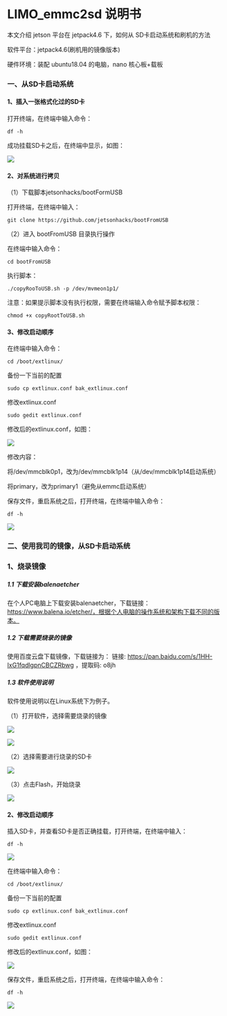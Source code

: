 # LIMO_emmc2sd 说明书

本文介绍 jetson 平台在 jetpack4.6 下，如何从 SD卡启动系统和刷机的方法

软件平台：jetpack4.6(刷机用的镜像版本)

硬件环境：装配 ubuntu18.04 的电脑，nano 核心板+载板

### 一、从SD卡启动系统

#### 1、插入一张格式化过的SD卡

打开终端，在终端中输入命令：

```
df -h
```

成功挂载SD卡之后，在终端中显示，如图：

![](LIMO_emmc2sd_image/sd_1.png)

#### 2、对系统进行拷贝

（1）下载脚本jetsonhacks/bootFormUSB

打开终端，在终端中输入：

```
git clone https://github.com/jetsonhacks/bootFromUSB
```

（2）进入 bootFromUSB 目录执行操作

在终端中输入命令：

```
cd bootFromUSB
```

执行脚本：

```
./copyRooToUSB.sh -p /dev/mvmeon1p1/
```

注意：如果提示脚本没有执行权限，需要在终端输入命令赋予脚本权限：

```
chmod +x copyRootToUSB.sh 
```

#### 3、修改启动顺序

在终端中输入命令：

```
cd /boot/extlinux/
```

备份一下当前的配置

```
sudo cp extlinux.conf bak_extlinux.conf
```

修改extlinux.conf

```
sudo gedit extlinux.conf
```

修改后的extlinux.conf，如图：

![](LIMO_emmc2sd_image/sd_2.png)

修改内容：

将/dev/mmcblk0p1，改为/dev/mmcblk1p14（从/dev/mmcblk1p14启动系统）

将primary，改为primary1（避免从emmc启动系统）

保存文件，重启系统之后，打开终端，在终端中输入命令：

```
df -h
```

![](LIMO_emmc2sd_image/sd_3.png)

### 二、使用我司的镜像，从SD卡启动系统

### 1、烧录镜像

##### 1.1 下载安装balenaetcher

在个人PC电脑上下载安装balenaetcher，下载链接：https://www.balena.io/etcher/，根据个人电脑的操作系统和架构下载不同的版本。

##### 1.2 下载需要烧录的镜像

使用百度云盘下载镜像，下载链接为： 链接: https://pan.baidu.com/s/1HH-IxG1fqdlgpnCBCZRbwg ，提取码: o8jh 

##### 1.3 软件使用说明

软件使用说明以在Linux系统下为例子。

（1）打开软件，选择需要烧录的镜像

![](LIMO_emmc2sd_image/balena_1.png)

![](LIMO_emmc2sd_image/balena_2.png)



（2）选择需要进行烧录的SD卡

![](LIMO_emmc2sd_image/balena_4.png)

（3）点击Flash，开始烧录

![](LIMO_emmc2sd_image/balena_6.png)

#### 2、修改启动顺序

插入SD卡，并查看SD卡是否正确挂载，打开终端，在终端中输入：

```
df -h
```

![](LIMO_emmc2sd_image/sd_1.png)

在终端中输入命令：

```
cd /boot/extlinux/
```

备份一下当前的配置

```
sudo cp extlinux.conf bak_extlinux.conf
```

修改extlinux.conf

```
sudo gedit extlinux.conf
```

修改后的extlinux.conf，如图：

![](LIMO_emmc2sd_image/sd_2.png)

保存文件，重启系统之后，打开终端，在终端中输入命令：

```
df -h
```

![](LIMO_emmc2sd_image/sd_3.png)





